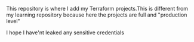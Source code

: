 This repository is where I add my Terraform projects.This is different from my learning repository because here the projects are full and "production level"

I hope I have'nt leaked any sensitive credentials